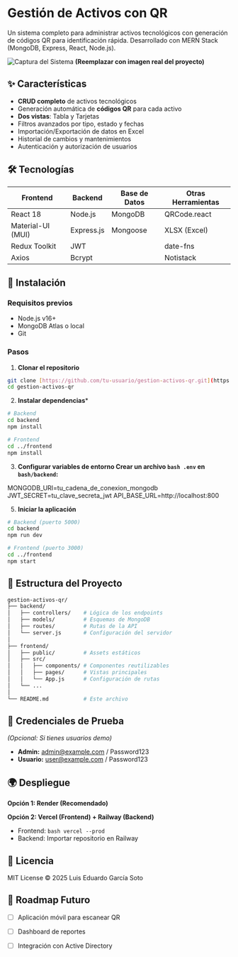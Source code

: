 # **Gestión de Activos con QR**

Un sistema completo para administrar activos tecnológicos con generación de códigos QR para identificación rápida. Desarrollado con MERN Stack (MongoDB, Express, React, Node.js).

![Captura del Sistema](https://ejemplo.com/captura-sistema.jpg) **(Reemplazar con imagen real del proyecto)**

## **✨ Características**

- **CRUD completo** de activos tecnológicos
- Generación automática de **códigos QR** para cada activo
- **Dos vistas**: Tabla y Tarjetas
- Filtros avanzados por tipo, estado y fechas
- Importación/Exportación de datos en Excel
- Historial de cambios y mantenimientos
- Autenticación y autorización de usuarios

## **🛠️ Tecnologías**

| Frontend             | Backend          | Base de Datos   | Otras Herramientas |
|----------------------|------------------|-----------------|--------------------|
| React 18             | Node.js          | MongoDB         | QRCode.react       |
| Material-UI (MUI)    | Express.js       | Mongoose        | XLSX (Excel)       |
| Redux Toolkit        | JWT              |                 | date-fns           |
| Axios                | Bcrypt           |                 | Notistack          |

## **🚀 Instalación**

### **Requisitos previos**
- Node.js v16+
- MongoDB Atlas o local
- Git

### **Pasos**

1. **Clonar el repositorio**
```bash
git clone [https://github.com/tu-usuario/gestion-activos-qr.git](https://github.com/tu-usuario/gestion-activos-qr.git)
cd gestion-activos-qr
```
2. **Instalar dependencias***
```bash
# Backend
cd backend
npm install

# Frontend
cd ../frontend
npm install
```
3. **Configurar variables de entorno Crear un archivo ```bash .env``` en ```bash/backend```:**

MONGODB_URI=tu_cadena_de_conexion_mongodb
JWT_SECRET=tu_clave_secreta_jwt
API_BASE_URL=http://localhost:800

5. **Iniciar la aplicación**
```bash
# Backend (puerto 5000)
cd backend
npm run dev

# Frontend (puerto 3000)
cd ../frontend
npm start
```
## 📂 Estructura del Proyecto
```bash
gestion-activos-qr/
├── backend/
│   ├── controllers/    # Lógica de los endpoints
│   ├── models/         # Esquemas de MongoDB
│   ├── routes/         # Rutas de la API
│   └── server.js       # Configuración del servidor
│
├── frontend/
│   ├── public/         # Assets estáticos
│   ├── src/
│   │   ├── components/ # Componentes reutilizables
│   │   ├── pages/      # Vistas principales
│   │   └── App.js      # Configuración de rutas
│   └── ...
│
└── README.md           # Este archivo
```

## 🔐 Credenciales de Prueba

*(Opcional: Si tienes usuarios demo)*

+ **Admin:** admin@example.com / Password123
+ **Usuario:** user@example.com / Password123

## 🌍 Despliegue

**Opción 1: Render (Recomendado)**

**Opción 2: Vercel (Frontend) + Railway (Backend)**
+ Frontend: ```bash vercel --prod```
+ Backend: Importar repositorio en Railway

## 📝 Licencia
MIT License © 2025 Luis Eduardo García Soto

## 🎯 Roadmap Futuro
+ [ ] Aplicación móvil para escanear QR
+ [ ] Dashboard de reportes
+ [ ] Integración con Active Directory


